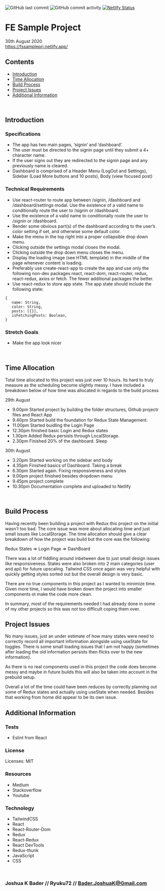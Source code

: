 ![GitHub last commit](https://img.shields.io/github/last-commit/Ryuku72/FeSamplePrj?style=for-the-badge)
![GitHub commit activity](https://img.shields.io/github/commit-activity/y/Ryuku72/FeSamplePrj?style=for-the-badge)
[![Netlify Status](https://api.netlify.com/api/v1/badges/ebd5b957-fbc5-4ebf-ad1f-eedeb2a1e492/deploy-status)](https://fssampleprj.netlify.app/)

# FE Sample Project
30th August 2020 <br>
https://fssampleprj.netlify.app/

## Contents

* [Introduction](#intro)
* [Time Allocation](#time)
* [Build Process](#build)
* [Project Issues](#issues)
* [Additional Information](#add)
<br>

<a name="intro"></a>

## Introduction

### Specifications
* The app has two main pages, ‘signin’ and ‘dashboard’.
* The user must be directed to the signin page until they submit a 4+ character name.
* If the user signs out they are redirected to the signin page and any previously name is cleared.
* Dashboard is comprised of a Header Menu (LogOut and Settings), Sidebar (Load More buttons and 10 posts), Body (view focused post)

### Technical Requirements
* Use react-router to route app between /signin, /dashboard and /dashboard/settings modal. Use the existence of a valid name to conditionally route the user to /signin or /dashboard.
* Use the existence of a valid name to conditionally route the user to /signin or /dashboard.
* Render some obvious part(s) of the dashboard according to the user’s color setting if set, and otherwise some default color.
* Make the menu in the top right into a proper collapsible drop down menu.
* Clicking outside the settings modal closes the modal.
* Clicking outside the drop down menu closes the menu.
* Display the loading image (see HTML template) in the middle of the page whenever content is loading.
* Preferably use create-react-app to create the app and use only the following non-dev packages react, react-dom, react-router, redux, react-redux, axios or fetch. The fewer additional packages the better.
* Use react-redux to store app state. The app state should include the following state:
 ```
 {  
    name: String,  
    color: String,  
    posts: [{}],  
    isFetchingPosts: Boolean,
 }
 ```

### Stretch Goals
* Make the app look nicer
<br>

<a name="time"></a>

## Time Allocation
Total time allocated to this project was just over 10 hours. Its hard to truly measure as the scheduling become slightly messy. I have included a breakdown below of how time was allocated in regards to the build process

29th August
* 9.00pm Started project by building the folder structures, Github projectr files and React App
* 9.40pm Started build the foundation for Redux State Management. 
* 11.00pm Started buidling the Login Page 
* 12.30pm finished basic Login and Redux states
* 1.30pm Added Redux persists through LocalStorage.
* 2.30pm Finished 20% of the dashboard. Sleep

30th August
* 3.20pm Started working on the sidebar and body
* 4.35pm Finished basics of Dashboard. Taking a break
* 6.30pm Started again. Fixing responsiveness and styles
* 9.00pm project finished besides dropdown menu
* 9.45pm project complete
* 10.30pm Documentation complete and uploaded to Netlify 
<br>

<a name="build"></a>

## Build Process
Having recently been building a project with Redux this project on the initial wasn't too bad. The core issue was more about allocating time and just small issues like LocalStorage. The time allocation should give a clear breakdown of how the project was build but the core was the following:

Redux States => Login Page => DashBoard

There was a lot of fiddling around inbetween due to just small design issues like responsiveness. States were also broken into 2 main categories (user and api) for future upscaling. Tailwind CSS once again was very helpful with quickly getting styles sorted out but the overall design is very basic.

There are no true components in this project as I wanted to minimize time. Given more time, I would have broken down the project into smaller components ot make the code more clean.

In summary, most of the requirements needed I had already done in some of my other projects so this was not too difficult coping them over.
<br>

 <a name="issues"></a>

## Project Issues

No many issues, just an under estimate of how many states were need to correctly record all important information alongside using useState for toggles. There is some small loading issues that I am not happy (sometimes after loading the old information persists then flicks over to the new information).

As there is no real components used in this project the code does become messy and maybe in future builds this will also be taken into account in the prebuild setup.

Overall a lot of the time could have been reduces by correctly planning out some of Redux states and actually using useState when needed. Besides that working from home did appear to be its own issue.
<br>

<a name="add"></a>

## Additional Information
### Tests
* Eslint from React

### License
Licenses: MIT

### Resources
* Medium
* Stackoverflow
* Youtube


### Technology
* TailwindCSS
* React
* React-Router-Dom
* Redux
* React-Redux
* React DevTools
* Redux-thunk
* JavaScript
* CSS
<br>

### Joshua K Bader // Ryuku72 // Bader.JoshuaK@Gmail.com